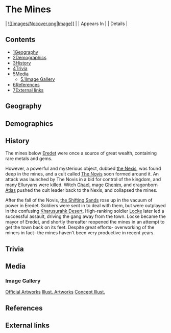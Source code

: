 # The Mines

| [![[images/Nocover.png|Image]]](/wiki/File:Nocover.png) |
| Appears In |
| Details |

## Contents

- [1Geography](#Geography)
- [2Demographics](#Demographics)
- [3History](#History)
- [4Trivia](#Trivia)
- [5Media](#Media)
  - [5.1Image Gallery](#Image_Gallery)
- [6References](#References)
- [7External links](#External_links)

## Geography

## Demographics

## History

The mines below [Eredet](/wiki/Eredet "Eredet") were once a source of great wealth, containing rare metals and gems.

However, a powerful and mysterious object, dubbed [the Nexis](/wiki/The_Nexis "The Nexis"), was found deep in the mines, and a cult called [The Novis](/wiki/The_Novis "The Novis") soon formed around it. An attack was launched by The Novis in a bid for control of the kingdom, and many Elluryans were killed. Witch [Ghael](/wiki/Ghael "Ghael"), mage [Ghenim](/wiki/Ghenim "Ghenim"), and dragonborn [Atlas](/wiki/Atlas "Atlas") pushed the cult leader back to the Nexis, and collapsed the mines.

After the fall of the Novis, [the Shifting Sands](/wiki/The_Shifting_Sands "The Shifting Sands") rose up in the vacuum of power in Eredet. Soldiers were sent in to deal with them, but were outplayed in the confusing [Kharusurahk Desert](/wiki/Kharusurahk_Desert "Kharusurahk Desert"). High-ranking soldier [Locke](/wiki/Locke "Locke") later led a successful assault, driving the gang away from the town. Locke became the mayor of Eredet, and shortly thereafter reopened the mines in an attempt to get the town back on its feet. Despite great efforts- overworking of the miners in fact- the mines haven't been very productive in recent years.

## Trivia

## Media

### Image Gallery

[Official Artworks](#tabber-tabpanel-Official_Artworks-0) [Illust. Artworks](#tabber-tabpanel-Illust._Artworks-0) [Concept Illust.](#tabber-tabpanel-Concept_Illust.-0)

## References

## External links